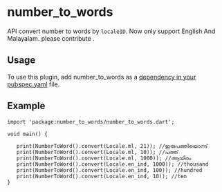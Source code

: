 # number_to_words

 API convert number to words by `localeID`. Now only support English And Malayalam. please contribute  .

## Usage
To use this plugin, add number_to_words as a [dependency in your pubspec.yaml](https://flutter.io/docs/development/packages-and-plugins/using-packages) file.

## Example

```
import 'package:number_to_words/number_to_words.dart';

void main() {

   print(NumberToWord().convert(Locale.ml, 21)); //ഇരുപത്തിയൊന്ന്
   print(NumberToWord().convert(Locale.ml, 10)); //പത്ത്
   print(NumberToWord().convert(Locale.ml, 1000)); //ആയിരം
   print(NumberToWord().convert(Locale.en_ind, 1000)); //thousand
   print(NumberToWord().convert(Locale.en_ind, 100)); //hundred
   print(NumberToWord().convert(Locale.en_ind, 10)); //ten
}

```
